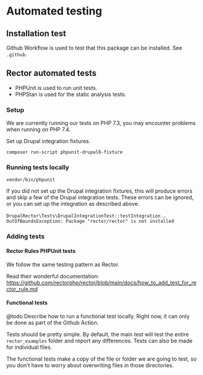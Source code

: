 # Automated testing

## Installation test

Github Workflow is used to test that this package can be installed. See `.github`.

## Rector automated tests

* PHPUnit is used to run unit tests.
* PHPStan is used for the static analysis tests.

### Setup

We are currently running our tests on PHP 7.3, you may encounter problems when running on PHP 7.4.

Set up Drupal integration fixtures.

```
composer run-script phpunit-drupal8-fixture
```

### Running tests locally

```
vendor/bin/phpunit
```

If you did not set up the Drupal integration fixtures, this will produce errors and skip a few of the Drupal integration tests. These errors can be ignored, or you can set up the integration as described above.

`DrupalRector\Tests\DrupalIntegrationTest::testIntegration` ... `OutOfBoundsException: Package "rector/rector" is not installed`

### Adding tests

#### Rector Rules PHPUnit tests

We follow the same testing pattern as Rector.

Read their wonderful documentation: https://github.com/rectorphp/rector/blob/main/docs/how_to_add_test_for_rector_rule.md

#### Functional tests

@todo Describe how to run a functional test locally. Right now, it can only be done as part of the Github Action.

Tests should be pretty simple. By default, the main test will test the entire `rector_examples` folder and report any differences. Tests can also be made for individual files.

The functional tests make a copy of the file or folder we are going to test, so you don't have to worry about overwriting files in those directories.
